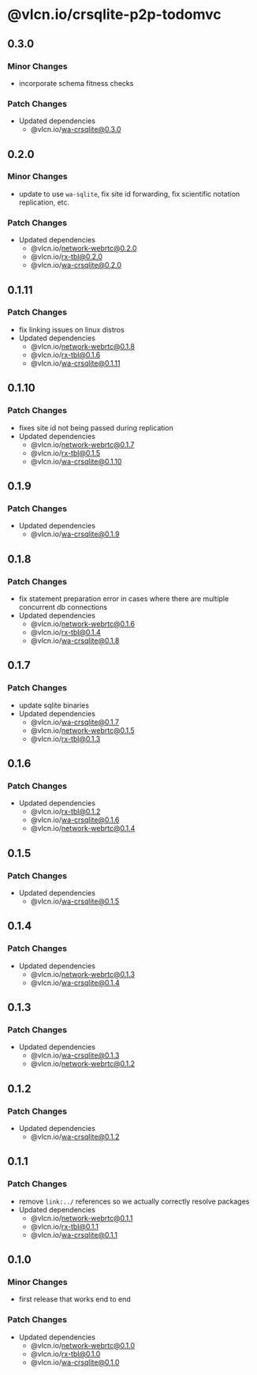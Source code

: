 # @vlcn.io/crsqlite-p2p-todomvc

## 0.3.0

### Minor Changes

- incorporate schema fitness checks

### Patch Changes

- Updated dependencies
  - @vlcn.io/wa-crsqlite@0.3.0

## 0.2.0

### Minor Changes

- update to use `wa-sqlite`, fix site id forwarding, fix scientific notation replication, etc.

### Patch Changes

- Updated dependencies
  - @vlcn.io/network-webrtc@0.2.0
  - @vlcn.io/rx-tbl@0.2.0
  - @vlcn.io/wa-crsqlite@0.2.0

## 0.1.11

### Patch Changes

- fix linking issues on linux distros
- Updated dependencies
  - @vlcn.io/network-webrtc@0.1.8
  - @vlcn.io/rx-tbl@0.1.6
  - @vlcn.io/wa-crsqlite@0.1.11

## 0.1.10

### Patch Changes

- fixes site id not being passed during replication
- Updated dependencies
  - @vlcn.io/network-webrtc@0.1.7
  - @vlcn.io/rx-tbl@0.1.5
  - @vlcn.io/wa-crsqlite@0.1.10

## 0.1.9

### Patch Changes

- Updated dependencies
  - @vlcn.io/wa-crsqlite@0.1.9

## 0.1.8

### Patch Changes

- fix statement preparation error in cases where there are multiple concurrent db connections
- Updated dependencies
  - @vlcn.io/network-webrtc@0.1.6
  - @vlcn.io/rx-tbl@0.1.4
  - @vlcn.io/wa-crsqlite@0.1.8

## 0.1.7

### Patch Changes

- update sqlite binaries
- Updated dependencies
  - @vlcn.io/wa-crsqlite@0.1.7
  - @vlcn.io/network-webrtc@0.1.5
  - @vlcn.io/rx-tbl@0.1.3

## 0.1.6

### Patch Changes

- Updated dependencies
  - @vlcn.io/rx-tbl@0.1.2
  - @vlcn.io/wa-crsqlite@0.1.6
  - @vlcn.io/network-webrtc@0.1.4

## 0.1.5

### Patch Changes

- Updated dependencies
  - @vlcn.io/wa-crsqlite@0.1.5

## 0.1.4

### Patch Changes

- Updated dependencies
  - @vlcn.io/network-webrtc@0.1.3
  - @vlcn.io/wa-crsqlite@0.1.4

## 0.1.3

### Patch Changes

- Updated dependencies
  - @vlcn.io/wa-crsqlite@0.1.3
  - @vlcn.io/network-webrtc@0.1.2

## 0.1.2

### Patch Changes

- Updated dependencies
  - @vlcn.io/wa-crsqlite@0.1.2

## 0.1.1

### Patch Changes

- remove `link:../` references so we actually correctly resolve packages
- Updated dependencies
  - @vlcn.io/network-webrtc@0.1.1
  - @vlcn.io/rx-tbl@0.1.1
  - @vlcn.io/wa-crsqlite@0.1.1

## 0.1.0

### Minor Changes

- first release that works end to end

### Patch Changes

- Updated dependencies
  - @vlcn.io/network-webrtc@0.1.0
  - @vlcn.io/rx-tbl@0.1.0
  - @vlcn.io/wa-crsqlite@0.1.0
